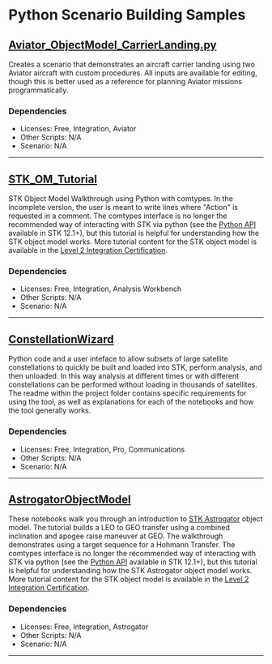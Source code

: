 # Python Scenario Building Samples

## [Aviator_ObjectModel_CarrierLanding.py](Aviator_ObjectModel_CarrierLanding.py)

Creates a scenario that demonstrates an aircraft carrier landing using two Aviator aircraft with custom procedures. All inputs are available for editing, though this is better used as a reference for planning Aviator missions programmatically.

### Dependencies

* Licenses: Free, Integration, Aviator
* Other Scripts: N/A
* Scenario: N/A

---

## [STK_OM_Tutorial](STK_OM_Tutorial)

STK Object Model Walkthrough using Python with comtypes. In the incomplete version, the user is meant to write lines where "Action" is requested in a comment. The comtypes interface is no longer the recommended way of interacting with STK via python (see the [Python API](https://help.agi.com/stkdevkit/index.htm#python/pythonGettingStarted.htm?Highlight=python%20api) available in STK 12.1+), but this tutorial is helpful for understanding how the STK object model works. More tutorial content for the STK object model is available in the [Level 2 Integration Certification](https://register.agi.com/training/certification/?cert=integration).


### Dependencies

* Licenses: Free, Integration, Analysis Workbench
* Other Scripts: N/A
* Scenario: N/A

---

## [ConstellationWizard](ConstellationWizard)
Python code and a user inteface to allow subsets of large satellite constellations to quickly be built and loaded into STK, perform analysis, and then unloaded. In this way analysis at different times or with different constellations can be performed without loading in thousands of satellites. The readme within the project folder contains specific requirements for using the tool, as well as explanations for each of the notebooks and how the tool generally works. 


### Dependencies

* Licenses: Free, Integration, Pro, Communications
* Other Scripts: N/A
* Scenario: N/A

---

## [AstrogatorObjectModel](AstrogatorObjectModel)
These notebooks walk you through an introduction to [STK Astrogator](https://help.agi.com/stk/index.htm#astrogator.htm) object model. The tutorial builds a LEO to GEO transfer using a combined inclination and apogee raise maneuver at GEO. The walkthrough demonstrates using a target sequence for a Hohmann Transfer. The comtypes interface is no longer the recommended way of interacting with STK via python (see the [Python API](https://help.agi.com/stkdevkit/index.htm#python/pythonGettingStarted.htm?Highlight=python%20api) available in STK 12.1+), but this tutorial is helpful for understanding how the STK Astrogator object model works. More tutorial content for the STK object model is available in the [Level 2 Integration Certification](https://register.agi.com/training/certification/?cert=integration).


### Dependencies

* Licenses: Free, Integration, Astrogator
* Other Scripts: N/A
* Scenario: N/A

---